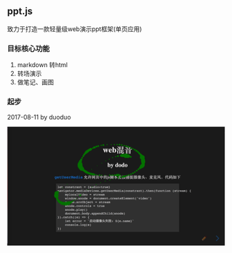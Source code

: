 ## ppt.js
致力于打造一款轻量级web演示ppt框架(单页应用)

### 目标核心功能
1. markdown 转html
2. 转场演示
3. 做笔记、画图

### 起步
2017-08-11 by duoduo

![运行效果](//raw.githubusercontent.com/lduoduo/webppt/master/wp/src/img/image.png)